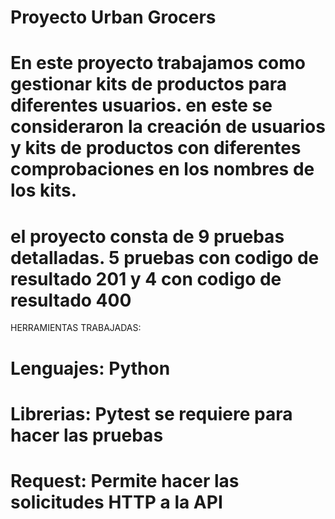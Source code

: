 # Proyecto Urban Grocers 
# En este proyecto trabajamos como gestionar kits de productos para diferentes usuarios. en este se consideraron la creación de usuarios y kits de productos con diferentes comprobaciones en los nombres de los kits.
# el proyecto consta de 9 pruebas detalladas. 5 pruebas con codigo de resultado 201 y 4 con codigo de resultado 400

HERRAMIENTAS TRABAJADAS:

# Lenguajes: Python
# Librerias: Pytest se requiere para hacer las pruebas
# Request: Permite hacer las solicitudes HTTP a la API
